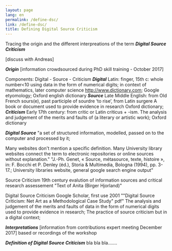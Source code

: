 ```yaml
---
layout: page
lang: en
permalink: /define-dsc/
link: /define-dsc/
title: Defining Digital Source Criticism
---
```




Tracing the origin and the different interpreations of the term ***Digital Source Criticism*** 

<!-- more -->
[discuss with Andreas]

***Origin*** [information crowdsourced during PhD skill training - October 2017]

Components: Digital -  Source   -  Criticism
***Digital*** Latin: finger, 15th c: whole number<10	using data in the form of numerical digits; in context of mathematics, later computer science	http://www.dictionary.com; Google etyomology; Oxford english dictionary
***Source***	Late Middle English: from Old French sours(e), past participle of sourdre ‘to rise’, from Latin surgere	A book or document used to provide evidence in research	Oxford dictionary;
***Criticism***	Early 17th century: from critic or Latin criticus + -ism.	The analysis and judgement of the merits and faults of (a literary or artistic work); 	Oxford dictionary

***Digital Source***		"a set of structured information, modelled, passed on to the computer and processed by it;

Many websites don't mention a specific definition. Many University library websites connect the term to electronic repositories or online sources without explanation."	"J.-Ph. Genet, « Source, métasource, texte, histoire », in: F. Bocchi et P. Denley
(éd.), Storia & Multimedia, Bologna (1994), pp. 3-17.; University libraries website, general google search engine output"

Source Criticism	19th century	evalution of information sources and critical research assessement	"Text of Anita
 (Birger Hjorland)"

Digital Source Criticism	Google Scholar, first use 2001 ""Digital Source Criticism: Net Art as a Methodological Case Study" pdf"	The analysis and judgement of the merits and faults of data in the form of numerical digits used to provide evidence in research; The practice of source criticism but in a digital context; 	


***Interpretations*** [information from contributions expert meeting December 2017]
based or recordings of the workshop 

***Definition of Digital Source Criticism***
bla bla bla.......
